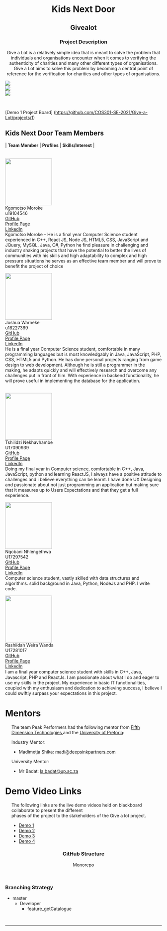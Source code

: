 <h1 align="center"> Kids Next Door </h1>
<h2 align="center"> Givealot </h2>


<h3 align="center" text-decoration="underline">Project Description</h3>
<p align="center">Give a Lot is a relatively simple idea that is meant to solve the problem that individuals and organisations encounter when it comes to verifying the authenticity of charities and many other different types of organisations. Give a Lot aims to solve this problem by becoming a central point of reference for the verification for charities and other types of organisations.</p>

![](https://img.shields.io/badge/coverage-unknown-informational?style=flat&logo=<LOGO_NAME>&logoColor=white&color=2bbc8a)
	<br>
![](https://img.shields.io/badge/IssuesOpen-5-informational?style=flat&logo=<LOGO_NAME>&logoColor=white&color=2bbc8a)
	<br>
![](https://img.shields.io/badge/IssuesClosed-5-informational?style=flat&logo=<LOGO_NAME>&logoColor=white&color=2bbc8a)	

<br>

[Demo 1 Project Board]
(https://github.com/COS301-SE-2021/Give-a-Lot/projects/1)


## Kids Next Door Team Members

| **Team Member** | **Profiles** | **Skills/Interest** | <br/><br/><br/>
 <img src="https://cdn.discordapp.com/attachments/838454474250780693/850093097815244870/Picture4.jpg" width="150px">  <br/> Kgomotso Moroke<br/>  u19104546<br/> [GitHub](https://github.com/Kgomotso404) <br/> [Profile Page]() <br/> [LinkedIn](https://www.linkedin.com/in/kgomotso-moroke-23b0ab210/) <br/> Kgomotso Moroke – He is a final year Computer Science student experienced in C++, React JS, Node JS, HTML5, CSS, JavaScript and JQuery, MySQL, Java, C#, Python he find pleasure in challenging and industry shaking projects that have the potential to better the lives of communities with his skills and high adaptability to complex and high pressure situations he serves as an effective team member and will prove to benefit the project of choice<br/>
 
 <img src="https://cdn.discordapp.com/attachments/838454474250780693/850093098993582080/Picture5.jpg" width="150px">  <br/> Joshua Warneke <br/> u18227369 <br/> [GitHub](https://github.com/CaptainCoDev) <br/> [Profile Page](https://CaptainCoDev.github.io/) <br/> [LinkedIn](https://www.linkedin.com/in/joshua-warneke-02a243171/) <br/> He is a final year Computer Science student, comfortable in many programming languages but is most knowledgably in Java, JavaScript, PHP, CSS, HTML5 and Python. He has done personal projects ranging from game design to web development. Although he is still a programmer in the making, he adapts quickly and will effectively research and overcome any challenges put in front of him. With experience in backend functionality, he will prove useful in implementing the database for the application. <br/><br/> 


 <img src="https://cdn.discordapp.com/attachments/838454474250780693/850093077892300820/Picture1.jpg" width="150px">  <br/> Tshilidzi Nekhavhambe <br/> U17090939 <br/> [GitHub](https://tshilidzin.github.io/Tshilidzi/) <br/> [Profile Page]() <br/> [LinkedIn](https://www.linkedin.com/in/tshilidzi-nekhavhambe-a778731a2/) <br/> Doing my final year in Computer science, comfortable in C++, Java, JavaScript, python and learning ReactJS, I always have a positive attitude to challenges and i believe everything can be learnt. I have done UX Designing and passionate about not just programming an application but making sure that it measures up to Users Expectations and that they get a full experience.<br/>

 <img src="https://cdn.discordapp.com/attachments/838454474250780693/850093093327077396/Picture2.jpg" width="150px">  <br/> Nqobani Nhlengethwa  <br/> U17297542 <br/> [GitHub](https://github.com/Xplodiator) <br/> [Profile Page](https://github.com/Xplodiator/Xplodiator.github.io) <br/> [LinkedIn](https://www.linkedin.com/in/nqobani-nhlengethwa-907995159/) <br/>Computer science student, vastly skilled with data structures and algorithms. solid background in Java, Python, NodeJs and PHP. I write code. <br/>

 <img src="https://cdn.discordapp.com/attachments/838454474250780693/850093096682913792/Picture3.jpg" width="150px">  <br/> Rashiidah Weira Wanda  <br/> U17281017 <br/> [GitHub](https://github.com/WandaWeira) <br/> [Profile Page](https://wandaweira.github.io/personal/) <br/> [LinkedIn](https://www.linkedin.com/in/wanda-weira-9929b1116/) <br/>I am a ﬁnal year computer science student with skills in C++, Java, Javascript, PHP and ReactJs. I am passionate about what I do and eager to use my skills in the project. My experience in basic IT functionalities, coupled with my enthusiasm and dedication to achieving success, I believe I could swiftly surpass your expectations in this project. <br/>

 # Mentors

<div style="margin-left: 4%">

The team Peak Performers had the following mentor from <a href="https://5dt.com/"> Fifth Dimension Technologies </a> and the <a href="https://www.up.ac.za/"> University of Pretoria</a>:

Industry Mentor:
* Madimetja Shika:  madi@deepsinkpartners.com

University Mentor:
* Mr Badat: la.badat@up.ac.za

</div>

# Demo Video Links

<div style="margin-left: 4%">

The following links are the live demo videos held on blackboard collaborate to present the different <br/>
phases of the project to the stakeholders of the Give a lot project.

* <a href=""> Demo 1 </a>
* <a href=""> Demo 2 </a>
* <a href=""> Demo 3 </a>
* <a href=""> Demo 4 </a>

</div>

<h3 align="center" text-decoration="underline"> GitHub Structure</h3>
<p align="center">Monorepo</p>


<br>
<h3 align="left" text-decoration="underline"> Branching Strategy</h3>

<ul>
  <li>master
   <ul>
    <li>Developer
      <ul>
         <li>feature_getCatalogue</li>
     </ul>
   </li>
  </ul>
 </li>
</ul>
<br>


---


